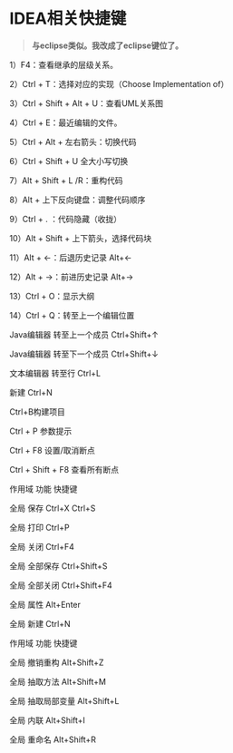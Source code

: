 # IDEA相关快捷键

> **与eclipse类似。我改成了eclipse键位了。**

1）F4：查看继承的层级关系。

2）Ctrl + T：选择对应的实现（Choose Implementation of）

3）Ctrl + Shift +  Alt + U：查看UML关系图

4）Ctrl + E：最近编辑的文件。

5）Ctrl + Alt + 左右箭头：切换代码

6）Ctrl + Shift + U 全大小写切换

7）Alt + Shift + L /R：重构代码

8）Alt + 上下反向键盘：调整代码顺序

9）Ctrl + . ：代码隐藏（收拢）

10）Alt  + Shift + 上下箭头，选择代码块

11）Alt + ←：后退历史记录 Alt+←

12）Alt + →：前进历史记录 Alt+→

13）Ctrl + O：显示大纲

14）Ctrl + Q：转至上一个编辑位置

Java编辑器 转至上一个成员 Ctrl+Shift+↑

Java编辑器 转至下一个成员 Ctrl+Shift+↓

文本编辑器 转至行 Ctrl+L

新建 Ctrl+N

Ctrl+B构建项目

Ctrl + P  参数提示

Ctrl + F8 设置/取消断点

Ctrl + Shift + F8 查看所有断点

作用域 功能 快捷键

全局 保存 Ctrl+X Ctrl+S

全局 打印 Ctrl+P

全局 关闭 Ctrl+F4

全局 全部保存 Ctrl+Shift+S

全局 全部关闭 Ctrl+Shift+F4

全局 属性 Alt+Enter

全局 新建 Ctrl+N



作用域 功能 快捷键

全局 撤销重构 Alt+Shift+Z

全局 抽取方法 Alt+Shift+M

全局 抽取局部变量 Alt+Shift+L

全局 内联 Alt+Shift+I

全局 重命名 Alt+Shift+R

